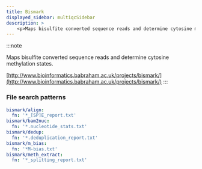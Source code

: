 ```yaml
---
title: Bismark
displayed_sidebar: multiqcSidebar
description: >
    <p>Maps bisulfite converted sequence reads and determine cytosine methylation states.</p>
---
```


<!--
~~~~~ DO NOT EDIT ~~~~~
This file is autogenerated from the MultiQC module python docstring.
Do not edit the markdown, it will be overwritten.

File path for the source of this content: multiqc/modules/bismark/bismark.py
~~~~~~~~~~~~~~~~~~~~~~~
-->

:::note
<p>Maps bisulfite converted sequence reads and determine cytosine methylation states.</p>

[http://www.bioinformatics.babraham.ac.uk/projects/bismark/](http://www.bioinformatics.babraham.ac.uk/projects/bismark/)
:::

### File search patterns

```yaml
bismark/align:
  fn: '*_[SP]E_report.txt'
bismark/bam2nuc:
  fn: '*.nucleotide_stats.txt'
bismark/dedup:
  fn: '*.deduplication_report.txt'
bismark/m_bias:
  fn: '*M-bias.txt'
bismark/meth_extract:
  fn: '*_splitting_report.txt'
```
    